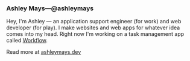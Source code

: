 ### Ashley Mays&mdash;@ashleymays

Hey, I'm Ashley &mdash; an application support engineer (for work) and web developer (for play). I make websites and web apps for whatever idea comes into my head. Right now I'm working on a task management app called <a href="https://github.com/ashleymays/workflow">Workflow</a>.

Read more at <a href="https://ashleymays.dev">ashleymays.dev</a>
